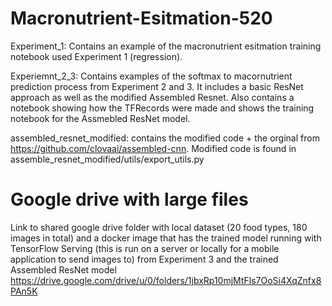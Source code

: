 # Macronutrient-Esitmation-520
Experiment_1: Contains an example of the macronutrient esitmation training notebook used Experiment 1 (regression). 

Experiemnt_2_3: Contains examples of the softmax to macornutrient prediction process from Experiment 2 and 3. It includes a basic ResNet approach as well as the modified Assembled Resnet. Also contains a notebook showing how the TFRecords were made and shows the training notebook for the Assmebled ResNet model. 

assembled_resnet_modified: contains the modified code + the orginal from https://github.com/clovaai/assembled-cnn. Modified code is found in assemble_resnet_modified/utils/export_utils.py

# Google drive with large files
Link to shared google drive folder with local dataset (20 food types, 180 images in total) and a docker image that has the trained model running with TensorFlow Serving (this is run on a server or locally for a mobile application to send images to) from Experiment 3 and the trained Assembled ResNet model https://drive.google.com/drive/u/0/folders/1jbxRp10mjMtFls7OoSi4XqZnfx8PAn5K
